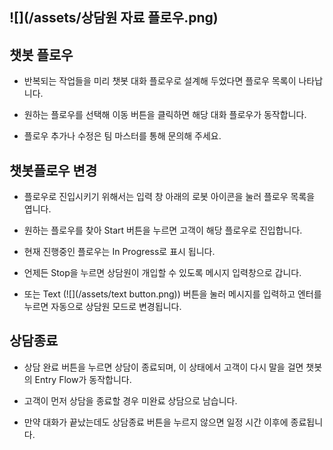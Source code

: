 ## ![](/assets/상담원 자료 플로우.png)

## 챗봇 플로우

* 반복되는 작업들을 미리 챗봇 대화 플로우로 설계해 두었다면 플로우 목록이 나타납니다.

* 원하는 플로우를 선택해 이동 버튼을 클릭하면 해당 대화 플로우가 동작합니다.

* 플로우 추가나 수정은 팀 마스터를 통해 문의해 주세요.

## 챗봇플로우 변경

* 플로우로 진입시키기 위해서는 입력 창 아래의 로봇 아이콘을 눌러 플로우 목록을 엽니다.

* 원하는 플로우를 찾아 Start 버튼을 누르면 고객이 해당 플로우로 진입합니다.

* 현재 진행중인 플로우는 In Progress로 표시 됩니다.

* 언제든 Stop을 누르면 상담원이 개입할 수 있도록 메시지 입력창으로 갑니다.

* 또는 Text \(![](/assets/text button.png)\) 버튼을 눌러 메시지를 입력하고 엔터를 누르면 자동으로 상담원 모드로 변경됩니다.

## 상담종료

* 상담 완료 버튼을 누르면 상담이 종료되며, 이 상태에서 고객이 다시 말을 걸면 챗봇의 Entry Flow가 동작합니다.

* 고객이 먼저 상담을 종료할 경우 미완료 상담으로 남습니다.

* 만약 대화가 끝났는데도 상담종료 버튼을 누르지 않으면 일정 시간 이후에 종료됩니다.




